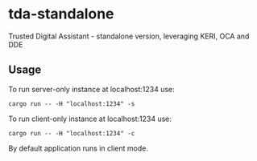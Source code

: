 # tda-standalone
Trusted Digital Assistant - standalone version, leveraging KERI, OCA and DDE

## Usage

To run server-only instance at localhost:1234 use:
```
cargo run -- -H "localhost:1234" -s
```

To run client-only instance at localhost:1234 use:
```
cargo run -- -H "localhost:1234" -c
```
By default application runs in client mode.
